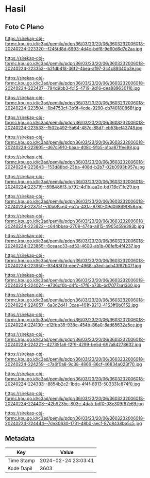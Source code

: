 # Hasil

## Foto C Plano

https://sirekap-obj-formc.kpu.go.id/c3ad/pemilu/pdpr/36/03/23/20/06/3603232006018-20240224-223320--f245fd8d-6993-4d4c-bdf8-9e60d6d7e2aa.jpg

https://sirekap-obj-formc.kpu.go.id/c3ad/pemilu/pdpr/36/03/23/20/06/3603232006018-20240224-223353--b21db418-36f2-4bea-af97-3c4c89340b3e.jpg

https://sirekap-obj-formc.kpu.go.id/c3ad/pemilu/pdpr/36/03/23/20/06/3603232006018-20240224-223427--794d9bb3-fc15-4719-9d16-dea889630110.jpg

https://sirekap-obj-formc.kpu.go.id/c3ad/pemilu/pdpr/36/03/23/20/06/3603232006018-20240224-223504--0b4753cf-3b9f-4cde-9290-cb740180868f.jpg

https://sirekap-obj-formc.kpu.go.id/c3ad/pemilu/pdpr/36/03/23/20/06/3603232006018-20240224-223533--f502c492-5a64-487c-88d7-eb53bef43748.jpg

https://sirekap-obj-formc.kpu.go.id/c3ad/pemilu/pdpr/36/03/23/20/06/3603232006018-20240224-223605--d67c5910-baaa-408c-91b5-a1ba871fee98.jpg

https://sirekap-obj-formc.kpu.go.id/c3ad/pemilu/pdpr/36/03/23/20/06/3603232006018-20240224-223643--153d88bd-23ba-408d-b2b7-02b0993b957e.jpg

https://sirekap-obj-formc.kpu.go.id/c3ad/pemilu/pdpr/36/03/23/20/06/3603232006018-20240224-223719--898486f3-b792-4d1b-aa2e-bd716e71fe29.jpg

https://sirekap-obj-formc.kpu.go.id/c3ad/pemilu/pdpr/36/03/23/20/06/3603232006018-20240224-223751--d0b08ce4-eb2a-431a-9780-09d06869f858.jpg

https://sirekap-obj-formc.kpu.go.id/c3ad/pemilu/pdpr/36/03/23/20/06/3603232006018-20240224-223822--c644bbea-2709-474a-a815-4905d59e393b.jpg

https://sirekap-obj-formc.kpu.go.id/c3ad/pemilu/pdpr/36/03/23/20/06/3603232006018-20240224-223855--6ceaac33-ad53-4600-ab1b-08fefb4f4237.jpg

https://sirekap-obj-formc.kpu.go.id/c3ad/pemilu/pdpr/36/03/23/20/06/3603232006018-20240224-223950--93483f7d-eee7-4968-a3ed-acb43f87b07f.jpg

https://sirekap-obj-formc.kpu.go.id/c3ad/pemilu/pdpr/36/03/23/20/06/3603232006018-20240224-224024--e736cf0b-d4fc-47f6-b73b-bd7077aa1360.jpg

https://sirekap-obj-formc.kpu.go.id/c3ad/pemilu/pdpr/36/03/23/20/06/3603232006018-20240224-224057--6a3d2d41-3cae-401f-9213-4163ff0b0152.jpg

https://sirekap-obj-formc.kpu.go.id/c3ad/pemilu/pdpr/36/03/23/20/06/3603232006018-20240224-224130--c12fbb39-936e-454b-86a0-8ad65632a5ce.jpg

https://sirekap-obj-formc.kpu.go.id/c3ad/pemilu/pdpr/36/03/23/20/06/3603232006018-20240224-224221--427351a6-f2f9-4299-be5d-697a84278632.jpg

https://sirekap-obj-formc.kpu.go.id/c3ad/pemilu/pdpr/36/03/23/20/06/3603232006018-20240224-224259--c7a6f0a8-9c38-4866-86cf-46834a023f70.jpg

https://sirekap-obj-formc.kpu.go.id/c3ad/pemilu/pdpr/36/03/23/20/06/3603232006018-20240224-224333--8854b2e2-1bde-4f4f-8913-503331e874f0.jpg

https://sirekap-obj-formc.kpu.go.id/c3ad/pemilu/pdpr/36/03/23/20/06/3603232006018-20240224-224408--42b9235c-803c-4da5-bdf0-08e309f87e69.jpg

https://sirekap-obj-formc.kpu.go.id/c3ad/pemilu/pdpr/36/03/23/20/06/3603232006018-20240224-224444--7de30630-1731-48b0-aecf-87d8438ba5c5.jpg


## Metadata

| Key        | Value               |
| ---------- | ------------------- |
| Time Stamp | 2024-02-24 23:03:41 |
| Kode Dapil | 3603                |




